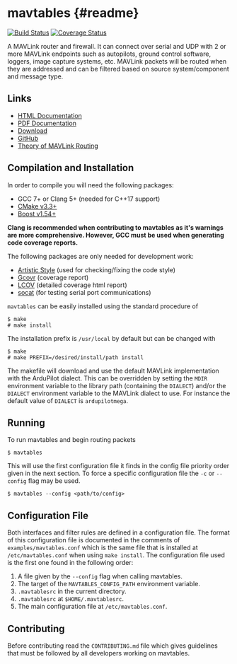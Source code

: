 mavtables {#readme}
===================

[![Build Status](https://travis-ci.org/shamuproject/mavtables.svg?branch=master)](https://travis-ci.org/shamuproject/mavtables) [![Coverage Status](https://coveralls.io/repos/github/shamuproject/mavtables/badge.svg?branch=master)](https://coveralls.io/github/shamuproject/mavtables?branch=master)

A MAVLink router and firewall.  It can connect over serial and UDP with 2 or
more MAVLink endpoints such as autopilots, ground control software, loggers,
image capture systems, etc.  MAVLink packets will be routed when they are
addressed and can be filtered based on source system/component and message type.


## Links

* [HTML Documentation](https://shamuproject.github.io/mavtables)
* [PDF Documentation](https://shamuproject.github.io/mavtables/mavtables.pdf)
* [Download](https://github.com/shamuproject/mavtables/archive/master.zip)
* [GitHub](https://github.com/shamuproject/mavtables)
* [Theory of MAVLink Routing](http://ardupilot.org/dev/docs/mavlink-routing-in-ardupilot.html)


## Compilation and Installation

In order to compile you will need the following packages:

* GCC 7+ or Clang 5+ (needed for C++17 support)
* [CMake v3.3+](https://cmake.org/)
* [Boost v1.54+](https://www.boost.org/)

__Clang is recommended when contributing to mavtables as it's warnings are
more comprehensive.  However, GCC must be used when generating code coverage
reports.__

The following packages are only needed for development work:

* [Artistic Style](http://astyle.sourceforge.net/) (used for
  checking/fixing the code style)
* [Gcovr](http://gcovr.com/) (coverage report)
* [LCOV](http://ltp.sourceforge.net/coverage/lcov.php) (detailed coverage html
  report)
* [socat](http://www.dest-unreach.org/socat/) (for testing serial port
  communications)

`mavtables` can be easily installed using the standard procedure of
```
$ make
# make install
```
The installation prefix is `/usr/local` by default but can be changed with
```
$ make
# make PREFIX=/desired/install/path install
```
The makefile will download and use the default MAVLink implementation with the
ArduPilot dialect.  This can be overridden by setting the `MDIR` environment
variable to the library path (containing the `DIALECT`) and/or the `DIALECT`
environment variable to the MAVLink dialect to use.  For instance the default
value of `DIALECT` is `ardupilotmega`.


## Running

To run mavtables and begin routing packets
```
$ mavtables
```
This will use the first configuration file it finds in the config file priority
order given in the next section.  To force a specific configuration file the
`-c` or `--config` flag may be used.
```
$ mavtables --config <path/to/config>
```


## Configuration File

Both interfaces and filter rules are defined in a configuration file.  The
format of this configuration file is documented in the comments of
`examples/mavtables.conf` which is the same file that is installed at
`/etc/mavtables.conf` when using `make install`.  The configuration file used is
the first one found in the following order:

1. A file given by the `--config` flag when calling mavtables.
2. The target of the `MAVTABLES_CONFIG_PATH` environment variable.
3. `.mavtablesrc` in the current directory.
4. `.mavtablesrc` at `$HOME/.mavtablesrc`.
5. The main configuration file at `/etc/mavtables.conf`.


## Contributing

Before contributing read the `CONTRIBUTING.md` file which gives guidelines that
must be followed by all developers working on mavtables.
